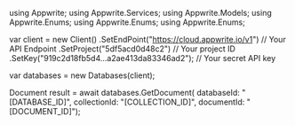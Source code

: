 using Appwrite;
using Appwrite.Services;
using Appwrite.Models;
using Appwrite.Enums;
using Appwrite.Enums;
using Appwrite.Enums;

var client = new Client()
    .SetEndPoint("https://cloud.appwrite.io/v1") // Your API Endpoint
    .SetProject("5df5acd0d48c2") // Your project ID
    .SetKey("919c2d18fb5d4...a2ae413da83346ad2"); // Your secret API key

var databases = new Databases(client);

Document result = await databases.GetDocument(
    databaseId: "[DATABASE_ID]",
    collectionId: "[COLLECTION_ID]",
    documentId: "[DOCUMENT_ID]");